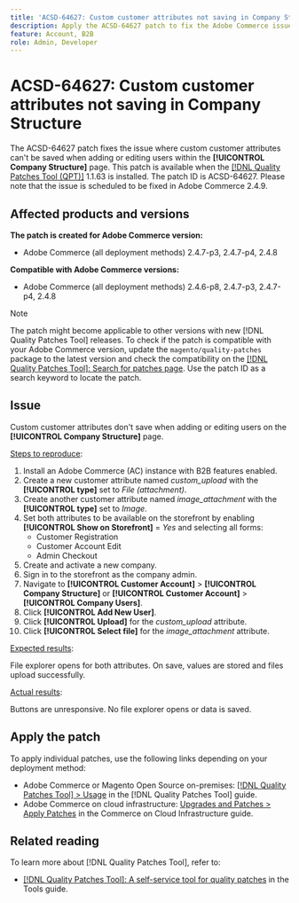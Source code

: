 ```yaml
---
title: 'ACSD-64627: Custom customer attributes not saving in Company Structure'
description: Apply the ACSD-64627 patch to fix the Adobe Commerce issue where custom customer attributes can't be saved when adding or editing users within the Company Structure.
feature: Account, B2B 
role: Admin, Developer
---
```


# ACSD-64627: Custom customer attributes not saving in Company Structure

The ACSD-64627 patch fixes the issue where custom customer attributes can't be saved when adding or editing users within the **[!UICONTROL Company Structure]** page. This patch is available when the [[!DNL Quality Patches Tool (QPT)]](/help/tools/quality-patches-tool/quality-patches-tool-to-self-serve-quality-patches.md) 1.1.63 is installed. The patch ID is ACSD-64627. Please note that the issue is scheduled to be fixed in Adobe Commerce 2.4.9.

## Affected products and versions

**The patch is created for Adobe Commerce version:**

* Adobe Commerce (all deployment methods) 2.4.7-p3, 2.4.7-p4, 2.4.8

**Compatible with Adobe Commerce versions:**

* Adobe Commerce (all deployment methods) 2.4.6-p8, 2.4.7-p3, 2.4.7-p4, 2.4.8

>[!NOTE]
>
>The patch might become applicable to other versions with new [!DNL Quality Patches Tool] releases. To check if the patch is compatible with your Adobe Commerce version, update the `magento/quality-patches` package to the latest version and check the compatibility on the [[!DNL Quality Patches Tool]: Search for patches page](https://experienceleague.adobe.com/tools/commerce-quality-patches/index.html). Use the patch ID as a search keyword to locate the patch.

## Issue

Custom customer attributes don't save when adding or editing users on the **[!UICONTROL Company Structure]** page.

<u>Steps to reproduce</u>:

1. Install an Adobe Commerce (AC) instance with B2B features enabled.
1. Create a new customer attribute named *custom_upload* with the **[!UICONTROL type]** set to *File (attachment)*.
1. Create another customer attribute named *image_attachment* with the **[!UICONTROL type]** set to *Image*.
1. Set both attributes to be available on the storefront by enabling **[!UICONTROL Show on Storefront]** = *Yes* and selecting all forms:
   * Customer Registration
   * Customer Account Edit
   * Admin Checkout
1. Create and activate a new company.
1. Sign in to the storefront as the company admin.
1. Navigate to **[!UICONTROL Customer Account]** > **[!UICONTROL Company Structure]** or **[!UICONTROL Customer Account]** > **[!UICONTROL Company Users]**.
1. Click **[!UICONTROL Add New User]**.
1. Click **[!UICONTROL Upload]** for the *custom_upload* attribute.
1. Click **[!UICONTROL Select file]** for the *image_attachment* attribute.

<u>Expected results</u>:

File explorer opens for both attributes. On save, values are stored and files upload successfully.

<u>Actual results</u>:

Buttons are unresponsive. No file explorer opens or data is saved.

## Apply the patch

To apply individual patches, use the following links depending on your deployment method:

* Adobe Commerce or Magento Open Source on-premises: [[!DNL Quality Patches Tool] > Usage](/help/tools/quality-patches-tool/usage.md) in the [!DNL Quality Patches Tool] guide.
* Adobe Commerce on cloud infrastructure: [Upgrades and Patches > Apply Patches](https://experienceleague.adobe.com/docs/commerce-cloud-service/user-guide/develop/upgrade/apply-patches.html) in the Commerce on Cloud Infrastructure guide.

## Related reading

To learn more about [!DNL Quality Patches Tool], refer to:

* [[!DNL Quality Patches Tool]: A self-service tool for quality patches](/help/tools/quality-patches-tool/quality-patches-tool-to-self-serve-quality-patches.md) in the Tools guide.
